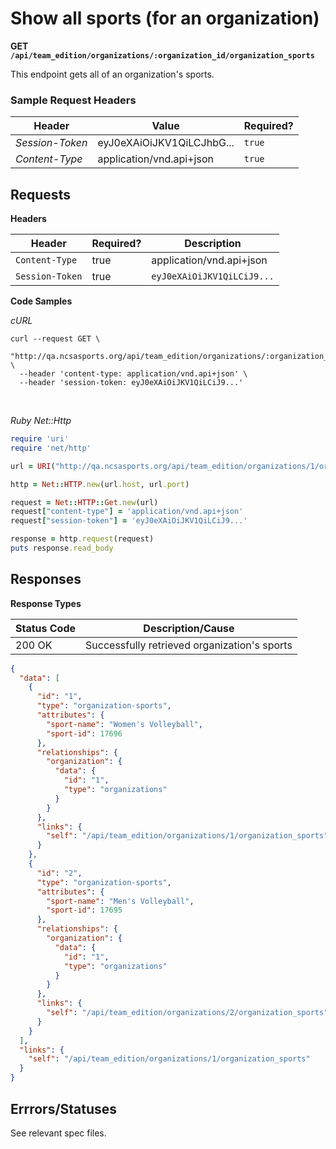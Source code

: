 # Show all sports (for an organization)

**GET `/api/team_edition/organizations/:organization_id/organization_sports`**

This endpoint gets all of an organization's sports.

### Sample Request Headers

| Header            | Value                      | Required? |
|-------------------|----------------------------|-----------|
| _Session-Token_   | eyJ0eXAiOiJKV1QiLCJhbG...  | `true`    |
| _Content-Type_    | application/vnd.api+json   | `true`    |



## Requests

**Headers**

| Header          | Required? | Description                |
|-----------------|-----------|----------------------------|
| `Content-Type`  | true      | application/vnd.api+json   |
| `Session-Token` | true      | `eyJ0eXAiOiJKV1QiLCiJ9...` |


**Code Samples**

_cURL_

```shell
curl --request GET \
  "http://qa.ncsasports.org/api/team_edition/organizations/:organization_id/organization_sports" \
  --header 'content-type: application/vnd.api+json' \
  --header 'session-token: eyJ0eXAiOiJKV1QiLCiJ9...'
```

<br>

_Ruby Net::Http_

```ruby
require 'uri'
require 'net/http'

url = URI("http://qa.ncsasports.org/api/team_edition/organizations/1/organization_sports")

http = Net::HTTP.new(url.host, url.port)

request = Net::HTTP::Get.new(url)
request["content-type"] = 'application/vnd.api+json'
request["session-token"] = 'eyJ0eXAiOiJKV1QiLCiJ9...'

response = http.request(request)
puts response.read_body
```



## Responses

**Response Types**

| Status Code                    | Description/Cause                              |
|--------------------------------|------------------------------------------------|
| 200 OK                         | Successfully retrieved organization's sports   |


```json
{
  "data": [
    {
      "id": "1",
      "type": "organization-sports",
      "attributes": {
        "sport-name": "Women's Volleyball",
        "sport-id": 17696
      },
      "relationships": {
        "organization": {
          "data": {
            "id": "1",
            "type": "organizations"
          }
        }
      },
      "links": {
        "self": "/api/team_edition/organizations/1/organization_sports"
      }
    },
    {
      "id": "2",
      "type": "organization-sports",
      "attributes": {
        "sport-name": "Men's Volleyball",
        "sport-id": 17695
      },
      "relationships": {
        "organization": {
          "data": {
            "id": "1",
            "type": "organizations"
          }
        }
      },
      "links": {
        "self": "/api/team_edition/organizations/2/organization_sports"
      }
    }
  ],
  "links": {
    "self": "/api/team_edition/organizations/1/organization_sports"
  }
}
```


## Errrors/Statuses

See relevant spec files.
